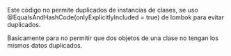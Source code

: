 Este código no permite duplicados de instancias de clases, se uso @EqualsAndHashCode(onlyExplicitlyIncluded = true) de lombok para evitar duplicados.

Basicamente para no permitir que dos objetos de una clase no tengan los mismos datos duplicados.
